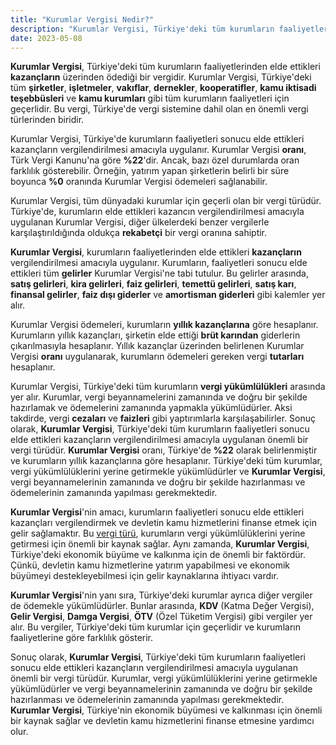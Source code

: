 ```yaml
---
title: "Kurumlar Vergisi Nedir?"
description: "Kurumlar Vergisi, Türkiye'deki tüm kurumların faaliyetlerinden elde ettikleri kazançların üzerinden ödediği bir vergidir"
date: 2023-05-08
---
```


**Kurumlar Vergisi**, Türkiye'deki tüm kurumların faaliyetlerinden elde ettikleri **kazançların** üzerinden ödediği bir
vergidir. Kurumlar Vergisi, Türkiye'deki tüm **şirketler**, **işletmeler**, **vakıflar**, **dernekler**, **kooperatifler**,
**kamu iktisadi teşebbüsleri** ve **kamu kurumları** gibi tüm kurumların faaliyetleri için geçerlidir. Bu vergi,
Türkiye'de vergi sistemine dahil olan en önemli vergi türlerinden biridir.

Kurumlar Vergisi, Türkiye'de kurumların faaliyetleri sonucu elde ettikleri kazançların vergilendirilmesi amacıyla
uygulanır. Kurumlar Vergisi **oranı**, Türk Vergi Kanunu'na göre **%22**'dir. Ancak, bazı özel durumlarda oran farklılık
gösterebilir. Örneğin, yatırım yapan şirketlerin belirli bir süre boyunca **%0** oranında Kurumlar Vergisi ödemeleri
sağlanabilir.

Kurumlar Vergisi, tüm dünyadaki kurumlar için geçerli olan bir vergi türüdür. Türkiye'de, kurumların elde ettikleri
kazancın vergilendirilmesi amacıyla uygulanan Kurumlar Vergisi, diğer ülkelerdeki benzer vergilerle karşılaştırıldığında
oldukça **rekabetçi** bir vergi oranına sahiptir.

**Kurumlar Vergisi**, kurumların faaliyetlerinden elde ettikleri **kazançların** vergilendirilmesi amacıyla uygulanır.
Kurumların, faaliyetleri sonucu elde ettikleri tüm **gelirler** Kurumlar Vergisi'ne tabi tutulur. Bu gelirler arasında,
**satış gelirleri**, **kira gelirleri**, **faiz gelirleri**, **temettü gelirleri**, **satış karı**, **finansal gelirler**,
**faiz dışı giderler** ve **amortisman giderleri** gibi kalemler yer alır.

Kurumlar Vergisi ödemeleri, kurumların **yıllık kazançlarına** göre hesaplanır. Kurumların yıllık kazançları, şirketin
elde ettiği **brüt karından** giderlerin çıkarılmasıyla hesaplanır. Yıllık kazançlar üzerinden belirlenen Kurumlar
Vergisi **oranı** uygulanarak, kurumların ödemeleri gereken vergi **tutarları** hesaplanır.

Kurumlar Vergisi, Türkiye'deki tüm kurumların **vergi yükümlülükleri** arasında yer alır. Kurumlar, vergi
beyannamelerini zamanında ve doğru bir şekilde hazırlamak ve ödemelerini zamanında yapmakla yükümlüdürler. Aksi
takdirde, vergi **cezaları** ve **faizleri** gibi yaptırımlarla karşılaşabilirler. Sonuç olarak, **Kurumlar Vergisi**,
Türkiye'deki tüm kurumların faaliyetleri sonucu elde ettikleri kazançların vergilendirilmesi amacıyla uygulanan önemli
bir vergi türüdür. **Kurumlar Vergisi** oranı, Türkiye'de **%22** olarak belirlenmiştir ve kurumların yıllık
kazançlarına göre hesaplanır. Türkiye'deki tüm kurumlar, vergi yükümlülüklerini yerine getirmekle yükümlüdürler ve
**Kurumlar Vergisi**, vergi beyannamelerinin zamanında ve doğru bir şekilde hazırlanması ve ödemelerinin zamanında
yapılması gerekmektedir.

**Kurumlar Vergisi**'nin amacı, kurumların faaliyetleri sonucu elde ettikleri kazançları vergilendirmek ve devletin kamu
hizmetlerini finanse etmek için gelir sağlamaktır. Bu <a href="/yazilar/vergi-turleri/">vergi türü</a>, kurumların vergi yükümlülüklerini yerine getirmesi
için önemli bir kaynak sağlar. Aynı zamanda, **Kurumlar Vergisi**, Türkiye'deki ekonomik büyüme ve kalkınma için de
önemli bir faktördür. Çünkü, devletin kamu hizmetlerine yatırım yapabilmesi ve ekonomik büyümeyi destekleyebilmesi için
gelir kaynaklarına ihtiyacı vardır.

**Kurumlar Vergisi**'nin yanı sıra, Türkiye'deki kurumlar ayrıca diğer vergiler de ödemekle yükümlüdürler. Bunlar
arasında, **KDV** (Katma Değer Vergisi), **Gelir Vergisi**, **Damga Vergisi**, **ÖTV** (Özel Tüketim Vergisi) gibi
vergiler yer alır. Bu vergiler, Türkiye'deki tüm kurumlar için geçerlidir ve kurumların faaliyetlerine göre farklılık
gösterir.

Sonuç olarak, **Kurumlar Vergisi**, Türkiye'deki tüm kurumların faaliyetleri sonucu elde ettikleri kazançların
vergilendirilmesi amacıyla uygulanan önemli bir vergi türüdür. Kurumlar, vergi yükümlülüklerini yerine getirmekle
yükümlüdürler ve vergi beyannamelerinin zamanında ve doğru bir şekilde hazırlanması ve ödemelerinin zamanında yapılması
gerekmektedir. **Kurumlar Vergisi**, Türkiye'nin ekonomik büyümesi ve kalkınması için önemli bir kaynak sağlar ve
devletin kamu hizmetlerini finanse etmesine yardımcı olur.
